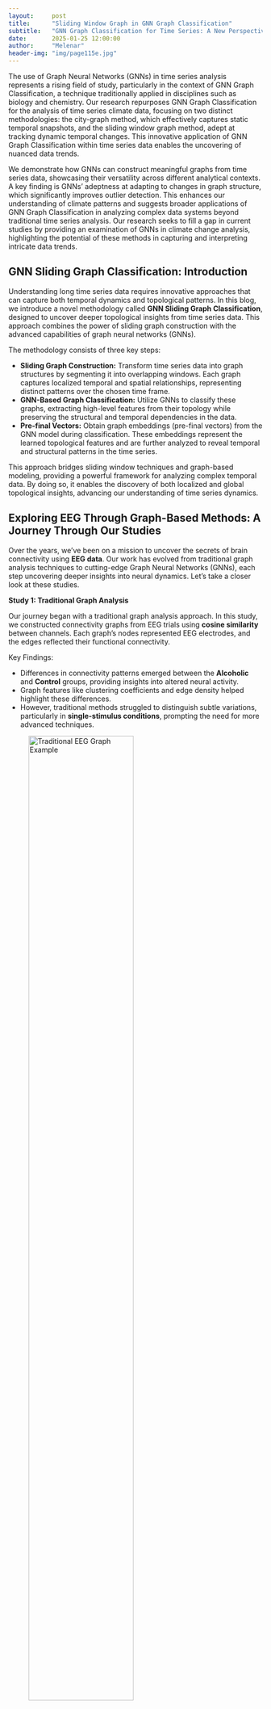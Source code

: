 ```yaml
---
layout:     post
title:      "Sliding Window Graph in GNN Graph Classification"
subtitle:   "GNN Graph Classification for Time Series: A New Perspective on Climate Change Analysis"
date:       2025-01-25 12:00:00
author:     "Melenar"
header-img: "img/page115e.jpg"
---
```


<p></p>
The use of Graph Neural Networks (GNNs) in time series analysis represents a rising field of study, particularly in the context of GNN Graph Classification, a technique traditionally applied in disciplines such as biology and chemistry. Our research repurposes GNN Graph Classification for the analysis of time series climate data, focusing on two distinct methodologies: the city-graph method, which effectively captures static temporal snapshots, and the sliding window graph method, adept at tracking dynamic temporal changes. This innovative application of GNN Graph Classification within time series data enables the uncovering of nuanced data trends.
<p></p>
We demonstrate how GNNs can construct meaningful graphs from time series data, showcasing their versatility across different analytical contexts. A key finding is GNNs’ adeptness at adapting to changes in graph structure, which significantly improves outlier detection. This enhances our understanding of climate patterns and suggests broader applications of GNN Graph Classification in analyzing complex data systems beyond traditional time series analysis. Our research seeks to fill a gap in current studies by providing an examination of GNNs in climate change analysis, highlighting the potential of these methods in capturing and interpreting intricate data trends.

<p></p>

<h2>GNN Sliding Graph Classification: Introduction</h2>

<p>
Understanding long time series data requires innovative approaches that can capture both temporal dynamics and topological patterns. In this blog, we introduce a novel methodology called <strong>GNN Sliding Graph Classification</strong>, designed to uncover deeper topological insights from time series data. This approach combines the power of sliding graph construction with the advanced capabilities of graph neural networks (GNNs).
</p>

<p>
The methodology consists of three key steps:
</p>

<ul>
  <li>
    <strong>Sliding Graph Construction:</strong> Transform time series data into graph structures by segmenting it into overlapping windows. Each graph captures localized temporal and spatial relationships, representing distinct patterns over the chosen time frame.
  </li>
  <li>
    <strong>GNN-Based Graph Classification:</strong> Utilize GNNs to classify these graphs, extracting high-level features from their topology while preserving the structural and temporal dependencies in the data.
  </li>
  <li>
    <strong>Pre-final Vectors:</strong> Obtain graph embeddings (pre-final vectors) from the GNN model during classification. These embeddings represent the learned topological features and are further analyzed to reveal temporal and structural patterns in the time series.
  </li>
</ul>

<p>
This approach bridges sliding window techniques and graph-based modeling, providing a powerful framework for analyzing complex temporal data. By doing so, it enables the discovery of both localized and global topological insights, advancing our understanding of time series dynamics.
</p>



<p></p>
<h2>Exploring EEG Through Graph-Based Methods: A Journey Through Our Studies</h2>
<p>
    Over the years, we’ve been on a mission to uncover the secrets of brain connectivity using <strong>EEG data</strong>.
    Our work has evolved from traditional graph analysis techniques to cutting-edge Graph Neural Networks (GNNs),
    each step uncovering deeper insights into neural dynamics. Let’s take a closer look at these studies.
</p>

<p><strong>Study 1: Traditional Graph Analysis</strong></p>
<p>
    Our journey began with a traditional graph analysis approach. In this study, we constructed connectivity graphs from EEG trials using
    <strong>cosine similarity</strong> between channels. Each graph’s nodes represented EEG electrodes, and the edges reflected their functional connectivity.
</p>
<p>Key Findings:</p>
<ul>
    <li>Differences in connectivity patterns emerged between the <strong>Alcoholic</strong> and <strong>Control</strong> groups, providing insights into altered neural activity.</li>
    <li>Graph features like clustering coefficients and edge density helped highlight these differences.</li>
    <li>However, traditional methods struggled to distinguish subtle variations, particularly in <strong>single-stimulus conditions</strong>, prompting the need for more advanced techniques.</li>
</ul>
<figure>
    <img src="{{ site.baseurl }}/img/dataSource5.jpg" alt="Traditional EEG Graph Example" style="width:70%; margin:auto;">
    <figcaption>Figure 1: A sample connectivity graph constructed from EEG data using cosine similarity.</figcaption>
</figure>
<p>
For a deeper dive into this work, check out our post <a href="http://sparklingdataocean.com/2020/08/19/brainGraphEeg/">"EEG Patterns by Deep Learning and Graph Mining"</a> or refer to the paper <a href="#">here</a>.
</p>
<p></p>

<p></p>
<p><strong>Study 2: Graph Neural Networks for Trial Classification</strong></p>
<p>
Building on our first study, we introduced <strong>Graph Neural Networks (GNNs)</strong> to analyze EEG data at the trial level. Each graph represented an entire EEG trial, encapsulating the connectivity across all channels.
</p>
<p>Why GNNs?</p>
<p>
GNNs brought a new level of sophistication by enabling the model to learn spatial relationships and connectivity dynamics within the graph.
</p>
<p>Key Findings:</p>
<ul>
    <li><strong>Improved Classification Accuracy:</strong> GNNs significantly outperformed traditional methods in differentiating between Alcoholic and Control groups.</li>
    <li><strong>Enhanced Connectivity Insights:</strong> Subtle variations in connectivity, previously missed, were captured.</li>
    <li><strong>Challenges:</strong> Misclassifications within the Control group highlighted the complexity of EEG connectivity patterns.</li>
</ul>

<p></p>
<figure>
    <img src="{{ site.baseurl }}/img/brain4.jpg" alt="Traditional EEG Graph Example" style="width:70%; margin:auto;">
    <figcaption>Figure 1: A sample connectivity graph constructed from EEG data using cosine similarity.</figcaption>
</figure>

YYYY
<p></p>
This approach is detailed further in our post <a href="http://sparklingdataocean.com/2023/05/08/classGraphEeg/">"GNN Graph Classification for EEG Pattern Analysis"</a>.
<p></p>

<p><strong>Study 3: Graph Neural Networks for Link Prediction</strong></p>
<p>
    In our third study, the focus shifted to <strong>link prediction</strong>, using GNNs to analyze node- and edge-level connectivity. A unified graph constructed from EEG electrode distances was used to predict connectivity dynamics.
</p>
<p>Key Findings:</p>
<ul>
    <li><strong>Revealing Hidden Connectivity:</strong> GNNs highlighted relationships between electrodes that were previously unobserved.</li>
    <li><strong>Node Importance:</strong> Certain electrodes emerged as more central to connectivity patterns.</li>
    <li><strong>Limitations:</strong> This method focused primarily on short-term EEG segments, leaving the dynamics of long-term recordings unexplored.</li>
</ul>
<figure>
    <img src="dataSource5.jpg" alt="Link Prediction Graph" style="width:80%; margin:auto;">
    <figcaption>Figure 3: A unified graph showcasing node- and edge-level EEG connectivity.</figcaption>
</figure>
<p>
    For more on this work, check out our <a href="http://sparklingdataocean.com/2024/11/09/GNN_timeSeries_EEG/">"Graph Neural Networks for EEG Connectivity Analysis"<a href="#"></a>.
<p></p>

<strong>Looking Ahead: Current Study</strong>
<p></p>
    While these studies advanced our understanding of EEG connectivity, they primarily focused on short-term EEG data. The current study takes a bold step forward, applying <strong>sliding graphs</strong> to analyze <strong>long-time EEG series</strong>.
<p></p>
    <strong>What’s New?</strong> This time, we focus on a single EEG channel and generate sliding graphs to explore how neural dynamics evolve over time during <strong>sleep</strong> and <strong>rest</strong>.
<p></p>
    <strong>Why It Matters?</strong> Understanding long-term EEG patterns opens the door to studying extended states of brain activity, offering insights into transitions and sustained neural processes.
<p></p>
    Stay tuned as we bring this next chapter to life, blending advanced graph techniques with long-term EEG data.



<p></p>




In this study, we expand on our previous research using Graph Neural Network (GNN) models to analyze climate data. Our earlier method categorized climate time series data into 'stable' and 'unstable' to identify unusual patterns in climate change.
<p></p>

<p></p>


  <h2>Methods</h2>
  <p><strong>Sliding Graph Construction</strong></p>
  <p>
    In our study, we introduce a novel approach to constructing graphs from EEG data using the
    <em>Sliding Window Method</em>.
  </p>
  <p></p>
  <a href="#">
      <img src="{{ site.baseurl }}/img/eegSlide3.jpg" alt="Post Sample Image" width="600" >
  </a>
  <p></p>
  <p></p>
  <h3>Sliding Window Method</h3>
  <ul>
    <li>
      <strong>Nodes</strong>: Represent data points within each sliding window, with features reflecting their respective values.
    </li>
    <li>
      <strong>Edges</strong>: Connect sequential points to preserve the temporal sequence and structure.
    </li>
    <li>
      <strong>Labels</strong>: Assigned to detect and analyze patterns within the time series.
    </li>
  </ul>

  <h3>Pipeline</h3>
  <p>Our pipeline for <strong>Graph Neural Network (GNN) Graph Classification</strong> consists of the following stages:</p>
  <ol>
    <li><strong>Data Input</strong>: For instance, EEG data representing brain activity during sleep and rest states.</li>
    <li>
      <strong>Graph Construction</strong>:
      <ul>
        <li><em>Sliding Window Method</em>: Segmenting time series data into smaller, overlapping graphs.</li>
        <li>
          <em>Virtual Nodes</em>: Acting as central hubs in small graphs, improving accuracy and enabling model tuning.
        </li>
      </ul>
    </li>
    <li><strong>GNN Model Application</strong>: Classifying graphs based on detected patterns using a GNN model.</li>
  </ol>

  <h3>Methodology for Sliding Window Graph Construction</h3>
  <p>
    <strong>Data to Graph Transformation</strong>: Time series data is segmented into overlapping windows using the sliding
    window technique. Each segment forms a unique graph, allowing for the analysis of local temporal dynamics.
  </p>
  <p>
    <strong>Graph Creation</strong>: In these graphs:
  </p>
  <ul>
    <li>
      <strong>Nodes</strong>: Represent data points within the window, with features derived from their values.
    </li>
    <li>
      <strong>Edges</strong>: Connect sequential nodes to maintain temporal relationships.
    </li>
  </ul>

  <p><strong>Key Parameters</strong></p>
  <ul>
    <li>
      <strong>Window Size (W)</strong>: Determines the size of each segment.
    </li>
    <li>
      <strong>Shift Size (S)</strong>: Defines the degree of overlap between windows.
    </li>
    <li>
      <strong>Edge Definitions</strong>: Tailored to the specific characteristics of the time series, helping detect meaningful
      patterns.
    </li>
  </ul>



<p></p>
<p></p>
<h4>Node Calculation</h4>
For a dataset with N data points, we apply a sliding window of size W with a shift of S to create nodes. The number of nodes, N<sub>nodes</sub>, is calculated as:
    <math xmlns="http://www.w3.org/1998/Math/MathML">
        <mrow>
            <msub>
                <mi>N</mi>
                <mi>nodes</mi>
            </msub>
            <mo>=</mo>
            <mrow>
                <mo>&lfloor;</mo>
                <mfrac>
                    <mrow>
                        <mi>N</mi>
                        <mo>-</mo>
                        <mi>W</mi>
                    </mrow>
                    <mi>S</mi>
                </mfrac>
                <mo>&rfloor;</mo>
            </mrow>
            <mo>+</mo>
            <mn>1</mn>
        </mrow>
    </math>
<p></p>
<p></p>
<p></p>


<p></p>
<h4>Graph Calculation</h4>
With the nodes determined, we construct graphs, each comprising G nodes, with a shift of S<sub>g</sub> between successive graphs. The number of graphs, N<sub>graphs</sub>, is calculated by:
    <math xmlns="http://www.w3.org/1998/Math/MathML">
        <mrow>
            <msub>
                <mi>N</mi>
                <mi>graphs</mi>
            </msub>
            <mo>=</mo>
            <mrow>
                <mo>&lfloor;</mo>
                <mfrac>
                    <mrow>
                        <msub>
                            <mi>N</mi>
                            <mi>nodes</mi>
                        </msub>
                        <mo>-</mo>
                        <mi>G</mi>
                    </mrow>
                    <msub>
                        <mi>S</mi>
                        <mi>g</mi>
                    </msub>
                </mfrac>
                <mo>&rfloor;</mo>
            </mrow>
            <mo>+</mo>
            <mn>1</mn>
        </mrow>
    </math>
<p></p>
<p></p>

    <strong>Graph Construction</strong>: Cosine similarity matrices are generated from the time series data and transformed into
    graph adjacency matrices.
<p></p>
  <ul>
    <li>
      <strong>Edge Creation</strong>: Edges are established for vector pairs with cosine values above a defined threshold.
    </li>
    <li>
      <strong>Virtual Nodes</strong>: Added to ensure network connectivity, enhancing graph representation.
    </li>
  </ul>
<p></p>

<p></p>
<p></p>
    This framework effectively captures both local and global patterns within the time series, yielding valuable insights into
    temporal dynamics.
<p></p>

<p></p>
    <strong>Graph Classification</strong>: We employ the <em>GCNConv</em> model from the PyTorch Geometric Library for graph
    classification tasks. This model performs convolutional operations, leveraging edges, node attributes, and graph labels to
    extract features and analyze graph structures comprehensively.
<p></p>
    By combining the sliding window technique with Graph Neural Networks, our approach offers a robust framework for analyzing
    time series data. It captures intricate temporal dynamics and provides actionable insights into both local and global patterns,
    making it particularly well-suited for applications such as EEG analysis and classification tasks.

<p></p>







This method allows us to analyze time series data effectively by capturing both local and global patterns, providing valuable insights into temporal dynamics.
<p></p>
<h3>Model Training</h3>
<p></p>

Our methodology involves processing both city-centric and sliding window graphs. We start by generating cosine similarity matrices from time series data, which are then converted into graph adjacency matrices. This process includes creating edges for vector pairs with cosine values above a set threshold and adding a virtual node to ensure network connectivity, a critical step for preparing the graph structure.
<p></p>
For graph classification tasks, we use the GCNConv model from the PyTorch Geometric Library. This model excels in feature extraction through its convolutional operations, taking into account edges, node attributes, and graph labels for comprehensive graph analysis. The approach concludes with the training phase of the GNN model, applying these techniques to both types of graphs for robust classification.
<p></p>

<p></p>
<h2>Experiments Overview</h2>
<p></p>
<h3>Data Source: EEG Data</h3>
<p></p>
<p>
    For this study, we utilized EEG data from the
    <i><a href="https://github.com/OpenNeuroDatasets/ds003768/tree/master/sub-01/eeg" target="_blank">
      OpenNeuroDatasets
    </a></i>.
    This dataset includes EEG data collected from 33 healthy participants using a 32-channel MR-compatible EEG system
    (Brain Products, Munich, Germany). The EEG data were recorded during two 10-minute resting-state sessions (before and
    after a visual-motor adaptation task) and multiple 15-minute sleep sessions.
  </p>
  <p>
    For our analysis, we specifically focused on data from one resting-state session and one sleep session, using the raw
    EEG data for processing and comparative analysis of activity patterns during rest and sleep states.
  </p>

<p></p>

  We used the <code>mne</code> Python library to process EEG data. The dataset includes recordings in the BrainVision format, which were preloaded for analysis. Below is the Python code used for this preprocessing step:
<p></p>
{% highlight python %}
!pip install mne
import mne
vhdr_file_path1 = filePath+'sub-01_task-rest_run-1_eeg.vhdr'
vhdr_file_path2 = filePath+'sub-01_task-sleep_run-3_eeg.vhdr'
raw1 = mne.io.read_raw_brainvision(vhdr_file_path1, preload=True)
raw2 = mne.io.read_raw_brainvision(vhdr_file_path2, preload=True)
{% endhighlight %}
<p></p>
We specifically extracted EEG data from one resting-state session (<code>sub-01_task-rest_run-1_eeg.vhdr</code>) and one sleep session (<code>sub-01_task-sleep_run-3_eeg.vhdr</code>), which were recorded using a 32-channel MR-compatible EEG system (Brain Products, Munich, Germany). These raw EEG signals were prepared for further analysis and sliding graph construction.

<p></p>
After loading the EEG data, we transformed the raw signals into structured pandas DataFrames for ease of analysis. The following code snippet demonstrates this step:

<p></p>
{% highlight python %}
import pandas as pd
eeg_data1, times1 = raw1.get_data(return_times=True)
eeg_df1 = pd.DataFrame(eeg_data1.T, columns=channel_names1)
eeg_df1['Time'] = times1
eeg_data2, times2 = raw2.get_data(return_times=True)
eeg_df2 = pd.DataFrame(eeg_data2.T, columns=channel_names1)
eeg_df2['Time'] = times2
eeg_df1.shape,eeg_df2.shape
((4042800, 33), (4632500, 33))
{% endhighlight %}
<p></p>
<p>
    The EEG signals from both the rest and sleep sessions were converted into DataFrames. Each DataFrame contains 32 EEG channels and a corresponding <code>Time</code> column, enabling a clear representation of time series data for further processing. The shapes of the resulting DataFrames are as follows:
  </p>
  <ul>
    <li><strong>Rest session:</strong> 4,042,800 rows × 33 columns</li>
    <li><strong>Sleep session:</strong> 4,632,500 rows × 33 columns</li>
  </ul>
  <p>
    This structured format facilitates segmentation, feature extraction, and the eventual construction of sliding graphs.
  </p>
  <p></p>
  <p>
      Given the large size of the EEG datasets, we applied downsampling to reduce the number of rows while retaining the temporal structure of the signals. Specifically, every 20th row from each DataFrame was selected, effectively reducing the data size by a factor of 20.
    </p>
<p></p>
{% highlight python %}
eeg_df1 = eeg_df1.iloc[::20, :].reset_index(drop=True)
eeg_df2 = eeg_df2.iloc[::20, :].reset_index(drop=True)
print(eeg_df1.shape, eeg_df2.shape)
(202140, 33) (231625, 33)
{% endhighlight %}
<p></p>
<p>
    After downsampling:
  </p>
  <ul>
    <li><strong>Rest session:</strong> 202,140 rows × 33 columns</li>
    <li><strong>Sleep session:</strong> 231,625 rows × 33 columns</li>
  </ul>
  <p>
    This step significantly reduced the computational overhead for subsequent processing steps while preserving meaningful patterns in the data.
  </p>
<p></p>  
<p>
  To ensure compatibility during analysis, both EEG DataFrames were truncated to have the same number of rows. This step is essential to facilitate pairwise comparisons and maintain consistency across the datasets.
</p>
<p></p>
{% highlight python %}
import pandas as pd
import numpy as np
from sklearn.metrics.pairwise import cosine_similarity
min_rows = min(len(eeg_df1), len(eeg_df2))
eeg1df = eeg_df1.iloc[:min_rows]
eeg2df = eeg_df2.iloc[:min_rows]
eeg1df.shape,eeg2df.shape
((202140, 33), (202140, 33))
{% endhighlight %}
<p></p>
<p>
  After truncation, both DataFrames contain:
</p>
<ul>
  <li><strong>Row count:</strong> 202,140</li>
  <li><strong>Column count:</strong> 33 EEG channels</li>
</ul>
<p>
  This ensures that subsequent operations, such as similarity calculations or graph-based analysis, can be performed without inconsistencies in data alignment.
</p>
<p></p>
<p>
  To prepare the EEG data for analysis, numerical columns were normalized to ensure consistent scaling across features. The 'Time' column was excluded during normalization and re-added afterward. This step helps improve the performance of subsequent analytical methods by standardizing the data.
</p>
<p></p>
{% highlight python %}
eeg1_features = eeg1df.drop(columns=['Time'])
eeg2_features = eeg2df.drop(columns=['Time'])
eeg1 = (eeg1_features - eeg1_features.mean()) / (eeg1_features.std() + 1e-5)
eeg2 = (eeg2_features - eeg2_features.mean()) / (eeg2_features.std() + 1e-5)
eeg1['Time'] = eeg1df['Time']
eeg2['Time'] = eeg2df['Time']
{% endhighlight %}
<p></p>
<p>
    To enhance data tracking and processing, the 'Time' column was renamed, formatted as a string, and additional metadata columns were added:
  </p>
<p></p>
{% highlight python %}
eeg1=eeg1.rename(columns={'Time':'date'})
eeg2=eeg2.rename(columns={'Time':'date'})
eeg1['dateStr'] =  '~' + eeg1['date'].astype(str)
eeg2['dateStr'] =  '~' + eeg2['date'].astype(str)
eeg1['rowIndex'] = range(len(eeg1))
eeg2['rowIndex'] = range(len(eeg2))
{% endhighlight %}
<p></p>
<p>
    These steps ensure that the data is not only normalized but also organized with clear metadata, facilitating downstream analysis and visualization tasks.
  </p>


<p></p>
<h3>Data Analysis</h3>
<p></p>
This step of data analysis focuses on comparing the cosine similarity between EEG channels during sleep and rest states. The top bar chart visualizes the channel-wise differences, highlighting which brain regions exhibit notable variations in activity patterns. The bottom chart aggregates these comparisons region-wise (e.g., Central, Occipital, Temporal), providing a high-level view of how different brain regions behave in sleep versus rest.
<p></p>
<a href="#">
    <img src="{{ site.baseurl }}/img/eegSlide1.jpg" alt="Post Sample Image" width="678" >
</a>
<p></p>
<p></p>
<a href="#">
    <img src="{{ site.baseurl }}/img/eegSlide2.jpg" alt="Post Sample Image" width="500" >
</a>
<p></p>
Since time measures in separate sections do not overlap, this comparison offers a broad overview, serving as a basis for more detailed studies on individual sessions.

<p></p>
<h5>Normalization and Preprocessing</h5>
<p>In this step, we normalized the EEG data to ensure consistency across different sessions and reduce the impact of varying scales. The following processes were carried out:</p>

<ul>
  <li>
    <strong>Numerical Column Selection:</strong>
    Excluded the 'Time' column to focus only on the numerical EEG data for normalization.
  </li>
  <li>
    <strong>Data Normalization:</strong>
    Each feature was normalized using z-score normalization:
    <br>
    <code>Normalized Value = (Value - Mean) / (Standard Deviation + 1e-5)</code>
    <br>
    This ensures the data has a mean of 0 and a standard deviation of 1, improving the stability of subsequent analyses.
  </li>
  <li>
    <strong>Reintegrating the Time Column:</strong>
    The 'Time' column was added back to the normalized dataset and renamed to <code>date</code> for easier readability and alignment with temporal analyses.
  </li>
  <li>
    <strong>String Representation for Dates:</strong>
    Created a <code>dateStr</code> column by prefixing the time values with a tilde (<code>~</code>), providing a textual representation of the timestamps.
  </li>
  <li>
    <strong>Index Assignment:</strong>
    Added a <code>rowIndex</code> column to assign a unique index to each row for tracking during further analysis.
  </li>
</ul>

<p>This normalization step prepared the data for sliding window segmentation and graph construction, ensuring consistency and improving the robustness of the subsequent analyses.</p>

{% highlight python %}
eeg1_features = eeg1df.drop(columns=['Time'])
eeg2_features = eeg2df.drop(columns=['Time'])
eeg1 = (eeg1_features - eeg1_features.mean()) / (eeg1_features.std() + 1e-5)
eeg2 = (eeg2_features - eeg2_features.mean()) / (eeg2_features.std() + 1e-5)
eeg1['Time'] = eeg1df['Time']
eeg2['Time'] = eeg2df['Time']
eeg1=eeg1.rename(columns={'Time':'date'})
eeg2=eeg2.rename(columns={'Time':'date'})
eeg1['dateStr'] =  '~' + eeg1['date'].astype(str)
eeg2['dateStr'] =  '~' + eeg2['date'].astype(str)
eeg1['rowIndex'] = range(len(eeg1))
eeg2['rowIndex'] = range(len(eeg2))
{% endhighlight %}
<p></p>

<h4>Channel Grouping by Brain Regions</h4>
<p>To organize the EEG channels for our study, we grouped them based on their prefixes. This grouping helps us focus on specific brain regions for analysis and simplifies the selection process. Below are the steps and results of this process:</p>

<ul>
  <li>
    <strong>Grouping Channels:</strong>
    Each EEG channel was categorized by its prefix, which corresponds to the brain region it represents. Channels ending with <code>'z'</code> were treated as central and grouped by removing the trailing <code>'z'</code>. For all other channels, their alphabetical prefix was used for grouping.
  </li>
  <li>
    <strong>Code Implementation:</strong>
    The grouping was performed programmatically using a dictionary structure where the keys represent brain region prefixes, and the values contain the corresponding EEG channels.
  </li>
</ul>

<p>Below is the Python implementation used for channel grouping:</p>
<p></p>
{% highlight python %}
from collections import defaultdict
channel_groups = defaultdict(list)
for channel in eeg1.columns:
    if channel.endswith('z'):
        prefix = channel[:-1]
    else:
        prefix = ''.join([char for char in channel if char.isalpha()])
    channel_groups[prefix].append(channel)
for group, channels in channel_groups.items():
    print(f"{group}: {channels}")
{% endhighlight %}
<p></p>

<h4>Grouped Channels</h4>
<p>The resulting channel groups are as follows:</p>
<ul>
  <li><strong>Fp:</strong> ['Fp1', 'Fp2']</li>
  <li><strong>F:</strong> ['F3', 'F4', 'F7', 'F8', 'Fz']</li>
  <li><strong>C:</strong> ['C3', 'C4', 'Cz']</li>
  <li><strong>P:</strong> ['P3', 'P4', 'P7', 'P8', 'Pz']</li>
  <li><strong>O:</strong> ['O1', 'O2', 'Oz']</li>
  <li><strong>T:</strong> ['T7', 'T8']</li>
  <li><strong>FC:</strong> ['FC1', 'FC2', 'FC5', 'FC6']</li>
  <li><strong>CP:</strong> ['CP1', 'CP2', 'CP5', 'CP6']</li>
  <li><strong>TP:</strong> ['TP9', 'TP10']</li>
  <li><strong>EOG:</strong> ['EOG']</li>
  <li><strong>ECG:</strong> ['ECG']</li>
  <li><strong>Time:</strong> ['Time']</li>
</ul>

<p>These groups will guide our selection of brain regions and EEG channels for further analysis in the study.</p>

<p></p>

<h3>Computing Cosine Similarities Within EEG Channel Groups</h3>
<p>As part of our EEG analysis, we calculated cosine similarities between channel pairs within the same group. This step focuses on understanding relationships between channels in specific brain regions. Below are the details of the process and implementation:</p>

<h4>Steps in Analysis</h4>
<ol>
  <li><strong>Channel Grouping:</strong> EEG channels were grouped based on their prefixes, corresponding to specific brain regions. Channels ending with <code>'z'</code> were adjusted by removing the trailing <code>'z'</code>, and other channels were grouped by their letter prefixes.</li>
  <li><strong>Sorting Channels:</strong> Channels within each group were sorted alphabetically to ensure consistent pairwise comparisons.</li>
  <li><strong>Cosine Similarity Calculation:</strong> Cosine similarities were computed for all possible pairs within each group using their numerical feature vectors.</li>
  <li><strong>Sorting Results:</strong> The cosine similarity pairs were sorted alphabetically for easy interpretation and analysis.</li>
</ol>

<p>The following Python code was used to perform the analysis:</p>

<p></p>
{% highlight python %}
from sklearn.metrics.pairwise import cosine_similarity
from collections import defaultdict
channel_groups = defaultdict(list)
for channel in eeg_df1_truncated.columns:
    if channel.endswith('z'):
        prefix = channel[:-1]
    else:
        prefix = ''.join([char for char in channel if char.isalpha()])
    channel_groups[prefix].append(channel)
cosine_similarities = {}
for group, channels in channel_groups.items():
    channels = sorted(channels)
    for i, channel1 in enumerate(channels):
        for channel2 in channels[i + 1:]:
            vector1 = eeg_df1_truncated[channel1].to_numpy().reshape(1, -1)
            vector2 = eeg_df1_truncated[channel2].to_numpy().reshape(1, -1)
            similarity = cosine_similarity(vector1, vector2)[0][0]
            cosine_similarities[f"{channel1}-{channel2}"] = similarity
sorted_cosine_similarities = dict(sorted(cosine_similarities.items()))
{% endhighlight %}
<p></p>


<ul>
  <li>Cosine similarities provide insights into the relationships between EEG channels within the same brain region.</li>
  <li>The sorted similarity pairs offer a clear view of which channels are most or least correlated within each group.</li>
</ul>

<p>This method helps isolate patterns within specific brain regions, contributing to our understanding of channel interactions during rest and sleep sessions.</p>

<p></p>
<figure>
    <img src="{{ site.baseurl }}/img/eegSlide5.jpg" alt="Data Analysis: Cosine Similarities" style="width:50%; margin:auto;">
    <figcaption>The table summarizes cosine similarity values for EEG channel pairs during sleep and rest states, alongside the difference between these states (Sleep - Rest).</figcaption>
</figure>

<p></p>
<p></p>
<a href="#">
    <img src="{{ site.baseurl }}/img/eegSlide7.jpg" alt="Post Sample Image" width="500" >
</a>
<p></p>
<p></p>
<a href="#">
    <img src="{{ site.baseurl }}/img/eegSlide8.jpg" alt="Post Sample Image" width="500" >
</a>
<p></p>
<ul>
  <li><strong>Channel Pairs</strong>: EEG channel pairs analyzed for similarity.</li>
  <li><strong>Sleep Cos</strong>: Cosine similarity during the sleep session.</li>
  <li><strong>Rest Cos</strong>: Cosine similarity during the rest session.</li>
  <li><strong>Sleep-Rest</strong>: Difference in similarity between sleep and rest, showing how connectivity changes across states.</li>
</ul>
<p></p>
<a href="#">
    <img src="{{ site.baseurl }}/img/eegSlide9.jpg" alt="Post Sample Image" width="500" >
</a>
<p></p>
<p></p>
<a href="#">
    <img src="{{ site.baseurl }}/img/eegSlide10.jpg" alt="Post Sample Image" width="500" >
</a>
<p></p>
<p></p>

For our analysis, we selected the EEG channel pairs C4-Cz, F3-F4, and O1-O2. These pairs were chosen based on their relevance to brain region interactions and their notable differences in connectivity between sleep and rest states. These channels represent central, frontal, and occipital brain regions, providing a comprehensive view of neural activity across different areas of the brain.

<p></p>
<h3>Sliding Graph</h3>
<p>This function, <code>create_segments_df</code>, is designed to process a time series DataFrame by creating overlapping segments for a specified column. It helps prepare data for sliding window analysis, which is essential for studying temporal patterns in EEG signals. Below is a high-level description of its workflow:</p>

<ul>
  <li><strong>Inputs:</strong> The function takes the following parameters:
    <ul>
      <li><code>df</code>: The DataFrame containing the data.</li>
      <li><code>column_name</code>: The column to segment.</li>
      <li><code>window_size</code>: The size of each sliding window.</li>
      <li><code>shift</code>: The step size for sliding the window.</li>
      <li><code>columnLabel</code>: A label to annotate the segments.</li>
    </ul>
  </li>

  <li><strong>Process:</strong>
    <ul>
      <li>Iterates over the DataFrame to extract overlapping windows of the specified size.</li>
      <li>Transposes each window to arrange its data as a single row for easier concatenation.</li>
      <li>Adds metadata to each segment, including:
        <ul>
          <li><code>start_date</code>: The start time of the segment.</li>
          <li><code>rowIndex</code>: The row index of the original DataFrame.</li>
          <li><code>theColumn</code>: The name of the column being segmented.</li>
          <li><code>columnLabel</code>: A label for the segment.</li>
        </ul>
      </li>
      <li>Appends each processed segment to a list.</li>
    </ul>
  </li>
  <li><strong>Output:</strong> Combines all segments into a single DataFrame for downstream analysis.</li>
</ul>

<p>This function is particularly useful in EEG studies, enabling the division of continuous signals into manageable segments for sliding graph or time-series analysis.</p>
<p></p>
{% highlight python %}
def create_segments_df(df, column_name, window_size, shift,columnLabel):
    segments = []
    for i in range(0, len(df) - window_size + 1, shift):
        segment = df.loc[i:i + window_size - 1,
          [column_name]].reset_index(drop=True)
        segment = segment.T  
        segment['start_date'] = df['date'][i]
        segment['rowIndex'] = df['rowIndex'][i]
        segment['theColumn'] = column_name
        segment['columnLabel'] = columnLabel
        segments.append(segment)
    return pd.concat(segments, ignore_index=True)
{% endhighlight %}
<p></p>

<p></p>
<p>The function <code>group_segments</code> is designed to group smaller data segments into larger groups for graph-based analysis. This process is crucial for aggregating segments in sliding window studies, particularly for EEG analysis. Here’s a detailed explanation:</p>

<ul>
  <li><strong>Inputs:</strong> The function takes the following parameters:
    <ul>
      <li><code>segments_df</code>: The DataFrame containing individual segments.</li>
      <li><code>group_size</code>: The number of segments in each group.</li>
      <li><code>group_shift</code>: The step size for sliding between groups.</li>
    </ul>
  </li>

  <li><strong>Process:</strong>
    <ul>
      <li>Iterates over the DataFrame to extract overlapping groups of the specified size.</li>
      <li>Resets the index for each group to maintain consistent indexing.</li>
      <li>Adds a new column, <code>graphIndex</code>, to assign a unique identifier to each group.</li>
      <li>Appends each grouped segment to a list for aggregation.</li>
      <li>Increments the <code>group_index</code> after each group to ensure unique identifiers.</li>
    </ul>
  </li>
  <li><strong>Output:</strong> Combines all grouped segments into a single DataFrame for further analysis or graph construction.</li>
</ul>

<p>This function facilitates efficient grouping of sliding window segments, enabling robust graph-based analysis for temporal patterns in EEG data.</p>

<p></p>
{% highlight python %}
def group_segments(segments_df, group_size, group_shift):
    grouped_segments = []
    group_index = 0  
    for i in range(0, len(segments_df) - group_size + 1, group_shift):
        group = segments_df.loc[i:i + group_size - 1].reset_index(drop=True)
        group['graphIndex'] = group_index  
        grouped_segments.append(group)
        group_index += 1  
    return pd.concat(grouped_segments, ignore_index=True)
{% endhighlight %}
<p></p>

<h4>Preprocessing and Sliding Window Preparation</h4>

<p><strong>Parameters for Sliding Window and Grouping:</strong></p>
<p>We defined the following parameters for creating sliding windows and grouping segments:</p>
<ul>
  <li><em>Window size (W):</em> 32 data points per segment.</li>
  <li><em>Shift (S):</em> 16 data points between segments.</li>
  <li><em>Group size (G):</em> 32 segments per group.</li>
  <li><em>Group shift (S<sub>g</sub>):</em> 16 segments between groups.</li>
</ul>
<p></p>
{% highlight python %}
window_size=32
shift=16
group_size=32
group_shift=16
{% endhighlight %}
<p></p>
<p><strong>Data Scaling and Handling Missing Values:</strong></p>
<p>We selected EEG channels (e.g., <code>O1</code> and <code>O2</code>) for analysis and processed them as follows:</p>
<ul>
  <li>Missing values were replaced with the mean of the respective column.</li>
  <li>Min-Max Scaling was applied to normalize the data for consistency across features.</li>
</ul>

<p><strong>Sliding Window Segmentation and Grouping:</strong></p>
<p>Using the defined parameters, sliding windows were created for each channel (e.g., <code>O1</code> and <code>O2</code>), with each segment assigned a unique node index. Segments were then grouped into larger units for graph analysis.</p>

<p><strong>Dataset Creation:</strong></p>
<p>The grouped segments for both channels were concatenated into a single dataset. Each group was assigned a unique graph index, resulting in a dataset with 787 graph groups, ready for graph-based processing and analysis.</p>

<p></p>
{% highlight python %}
from sklearn.preprocessing import MinMaxScaler
pairColumns=['O1','O2']
col1 = pairColumns[0]
col2 = pairColumns[1]
scaler = MinMaxScaler()
fx_data=df
if col1 in fx_data.columns:
    fx_data[col1] = fx_data[col1].fillna(fx_data[col1].mean())
    fx_data[col1] = scaler.fit_transform(fx_data[[col1]])
if col2 in fx_data.columns:
    fx_data[col2] = fx_data[col2].fillna(fx_data[col2].mean())
    fx_data[col2] = scaler.fit_transform(fx_data[[col2]])
columnLabel=0
segments1 = create_segments_df(df, col1, window_size, shift, columnLabel)
columnLabel=1
segments2 = create_segments_df(df, col2, window_size, shift, columnLabel)  
segments1['nodeIndex']=segments1.index
segments2['nodeIndex']=segments2.index
grouped_segments1 = group_segments(segments1, group_size, group_shift)
grouped_segments2 = group_segments(segments2, group_size, group_shift)
dataSet= pd.concat([grouped_segments1, grouped_segments2], ignore_index=True)
graphMax = dataSet['graphIndex'].max()
graphMax
787  
{% endhighlight %}
<p></p>


<p></p>
{% highlight python %}
xxxx
{% endhighlight %}
<p></p>
<p></p>

<p></p>
<h4>Sliding Window Graph as Input for GNN Graph Classification</h4>
<p>In this stage of our analysis, we prepared sliding window graphs as input for a Graph Neural Network (GNN) classification task. Below is a high-level description of the process:</p>

<p><strong>Process Overview:</strong></p>
<p>We iteratively constructed graphs for EEG data using the predefined sliding windows and grouped segments. Each graph corresponds to a unique segment of the EEG data, capturing temporal relationships within the window. For each graph:</p>
<ul>
  <li>Features (<code>x</code>): Derived from EEG signal values within the segment, including the average of node features to enhance representation.</li>
  <li>Edges (<code>edge_index</code>): Created based on cosine similarity between node pairs, using a threshold (<code>cos &gt; 0.9</code>) to establish connections between nodes.</li>
  <li>Labels (<code>y</code>): Assigned based on the channel being analyzed (e.g., <code>O1</code> or <code>O2</code>).</li>
</ul>

<p><strong>Cosine Similarity Calculation:</strong></p>
<p>Cosine similarity was computed for all node pairs within each graph to determine connectivity. Node pairs exceeding the threshold of 0.9 were added as edges. This ensures that only significant relationships within the EEG signals are represented in the graph structure.</p>

<p><strong>DataLoader Preparation:</strong></p>
<p>The resulting graphs were packaged into datasets for model training and testing:</p>
<ul>
  <li><em>DatasetTest:</em> Contains graphs prepared for evaluation.</li>
  <li><em>DatasetModel:</em> Contains graphs ready for training the GNN model.</li>
</ul>
<p>These datasets were loaded into PyTorch Geometric's <code>DataLoader</code> for efficient batch processing during model training and evaluation.</p>

<p><strong>Outcome:</strong></p>
<p>The constructed sliding window graphs provide a structured and efficient way to capture temporal EEG patterns for graph-based classification. This approach highlights the power of combining sliding window analysis with GNNs to study EEG signals.</p>

<p></p>
{% highlight python %}
from torch_geometric.loader import DataLoader
cos=0.9
datasetTest=list()
datasetModel=list()
cosPairsUnion=pd.DataFrame()
for label in range(0,2):
  column=pairColumns[label]
  for graphIdx in range(0, graphMax):
    data1=dataSet[(dataSet['graphIndex']==graphIdx)
      & (dataSet['theColumn']==column)]
    values1=data1.iloc[:,:-7]
    fXValues1= values1.fillna(0).values.astype(float)
    fXValuesPT1=torch.from_numpy(fXValues1)
    fXValuesPT1avg=torch.mean(fXValuesPT1,dim=0).view(1,-1)
    fXValuesPT1union=torch.cat((fXValuesPT1,fXValuesPT1avg),dim=0)
    cosine_scores1 = pytorch_cos_sim(fXValuesPT1, fXValuesPT1)
    cosPairs1=[]
    score0=cosine_scores1[0][0].detach().numpy()
    for i in range(group_size):
      date1=data1.iloc[i]['start_date']
      datasetIdx=data1.iloc[i]['datasetIdx']
      cosPairs1.append({'cos':score0, 'graphIdx':graphIdx,
                        'label':label,'theColumn':column,
                        'k1':i, 'k2':window_size,
                        'date1':date1,
                        'date2':'XXX','datasetIdx': datasetIdx,
                        'score': score0})
      for j in range(group_size):
        if i<j:
          score=cosine_scores1[i][j].detach().numpy()
          if score>cos:
            date2=data1.iloc[j]['start_date']
            datasetIdx=data1.iloc[i]['datasetIdx']
            cosPairs1.append({'cos':cos, 'graphIdx':graphIdx,
                              'cos':score0, 'graphIdx':graphIdx,
                              'label':label,'theColumn':column,
                              'k1':i,
                              'k2':j,
                              'date1':date1,
                              'date2':date2,
                              'datasetIdx': datasetIdx,
                              'score': score})
    dfCosPairs1=pd.DataFrame(cosPairs1)
    edge1=torch.tensor(dfCosPairs1[['k1',	'k2']].T.values)
    dataset1 = Data(edge_index=edge1)
    dataset1.y=torch.tensor([label])
    dataset1.x=fXValuesPT1union
    datasetTest.append(dataset1)
    loader = DataLoader(datasetTest, batch_size=32)
    loader = DataLoader(datasetModel, batch_size=32)
    cosPairsUnion = pd.concat([cosPairsUnion, dfCosPairs1], ignore_index=True)
{% endhighlight %}
<p></p>
<p></p>   
<h5>GNN Graph Classification: Model Training.</h5>
<p></p>  
<p>To classify EEG data using a graph neural network (GNN), we implemented a training pipeline that incorporates data splitting, model definition, and training steps. Below is an overview of the process:</p>



<p></p>
{% highlight python %}
from sklearn.model_selection import train_test_split
from torch_geometric.loader import DataLoader
test_size = 0.17
train_dataset, test_dataset =
  train_test_split(graphInput, test_size=test_size, random_state=42)
train_loader = DataLoader(train_dataset, batch_size=16, shuffle=True)
test_loader = DataLoader(test_dataset, batch_size=16, shuffle=False)
{% endhighlight %}
<p></p>
<p><strong>Dataset Splitting:</strong> The dataset was split into training and testing sets with a 17% test size. The data was prepared for training using PyTorch Geometric's DataLoader, ensuring efficient batch processing.</p>

<p></p>

<p><strong>Model Architecture:</strong> A Graph Convolutional Network (GCN) was designed for EEG graph classification. The model includes:</p>
<ul>
<li><strong>Node Embedding Steps:</strong> Three graph convolutional layers process node-level information.</li>
<li><strong>Graph Embedding Step:</strong> A global mean pooling layer aggregates node-level embeddings into graph-level embeddings.</li>
<li><strong>Classification Step:</strong> A fully connected layer classifies graphs into two categories.</li>
</ul>
<p></p>
<p></p>
{% highlight python %}
from torch.nn import Linear
import torch.nn.functional as F
from torch_geometric.nn import GCNConv
from torch_geometric.nn import global_mean_pool
class GCN(torch.nn.Module):
    def __init__(self, hidden_channels):
        super(GCN, self).__init__()
        torch.manual_seed(12345)
        self.conv1 = GCNConv(window_size, hidden_channels)
        self.conv2 = GCNConv(hidden_channels, hidden_channels)
        self.conv3 = GCNConv(hidden_channels, hidden_channels)
        self.lin = Linear(hidden_channels, 2)
    def forward(self, x, edge_index, batch, return_graph_embedding=False):
        x = self.conv1(x, edge_index)
        x = x.relu()
        x = self.conv2(x, edge_index)
        x = x.relu()
        x = self.conv3(x, edge_index)
        graph_embedding = global_mean_pool(x, batch)  
        if return_graph_embedding:
            return graph_embedding  
        x = F.dropout(graph_embedding, p=0.3, training=self.training)
        x = self.lin(x)
        return x
model = GCN(hidden_channels=16)
{% endhighlight %}
<p></p>
<p>The model is now ready for training and evaluation using the prepared data loaders. This architecture leverages node-level and graph-level features for effective classification.</p>


<h4>Model Training and Evaluation</h4>
<p></p>

<p>The training and evaluation process for the GNN model involves key steps to optimize the parameters and assess performance. Below is an overview of the methodology:</p>

<p><strong>Training Process:</strong></p>
<ul>
  <li>Perform a single forward pass over batches in the training dataset.</li>
  <li>Compute the loss using the cross-entropy loss function.</li>
  <li>Derive gradients using backpropagation.</li>
  <li>Update model parameters based on the computed gradients.</li>
  <li>Clear gradients after each step to prevent accumulation.</li>
</ul>

<p><strong>Evaluation Process:</strong></p>
<ul>
  <li>Iterate over the test dataset in batches.</li>
  <li>Perform forward passes to compute predictions.</li>
  <li>Use the class with the highest probability as the predicted label.</li>
  <li>Compare predictions with ground-truth labels to compute the accuracy.</li>
  <li>Return the ratio of correct predictions as the evaluation metric.</li>
</ul>
<p></p>

<p></p>
{% highlight python %}
from IPython.display import Javascript
display(Javascript('''google.colab.output.setIframeHeight(0, true, {maxHeight: 300})'''))
model = GCN(hidden_channels=16)
optimizer = torch.optim.Adam(model.parameters(), lr=0.001)
criterion = torch.nn.CrossEntropyLoss()
def train():
    model.train()
    for data in train_loader:
         out = model(data.x.float(), data.edge_index, data.batch)  
         loss = criterion(out, data.y)  
         loss.backward()  
         optimizer.step()  
         optimizer.zero_grad()  
def test(loader):
     model.eval()
     correct = 0
     for data in loader:  
         out = model(data.x.float(), data.edge_index, data.batch)
         pred = out.argmax(dim=1)
         correct += int((pred == data.y).sum())
     return correct / len(loader.dataset)  
{% endhighlight %}
<p></p>


<p>This section details the training and evaluation process of the graph neural network (GNN) model for the EEG channel pair F3-F4 during the sleep session. The model was trained over 16 epochs, with accuracy metrics computed for both the training and test datasets at each epoch.</p>


<p></p>
{% highlight python %}
for epoch in range(1, 17):
    train()
    train_acc = test(train_loader)
    test_acc = test(test_loader)
    print(f'Epoch: {epoch:03d},
      Train Acc: {train_acc:.4f},
      Test Acc: {test_acc:.4f}')
{% endhighlight %}
<a href="#">
    <img src="{{ site.baseurl }}/img/eegSlide6.jpg" alt="Post Sample Image" width="345" >
</a>
<p></p>
<ul>
  <li><b>Training Accuracy:</b> Indicates the model's ability to learn patterns from the training dataset. Accuracy steadily increased across epochs, reaching a peak of <strong>0.9502</strong>.</li>
  <li><b>Test Accuracy:</b> Reflects the model's performance on unseen test data, gradually improving and achieving a high value of <strong>0.9366</strong> by the final epoch.</li>
</ul>

<p>The consistent improvement in both training and test accuracy demonstrates the model's capability to generalize well. This highlights its effectiveness in classifying EEG data based on sliding window graphs for the F3-F4 channel pair during sleep.</p>

<p></p>

<p></p>
<p></p>
<p>The table summarizes cosine similarity values and graph neural network (GNN) performance for selected EEG channel pairs across sleep and rest sessions. It provides insights into how these pairs interact during different states and how well the GNN model captures these patterns.</p>

<h4>Analysis of Cosine Similarity and GNN Performance for Selected EEG Pairs</h4>
<p>The table summarizes cosine similarity values and graph neural network (GNN) performance for selected EEG channel pairs across sleep and rest sessions. It provides insights into how these pairs interact during different states and how well the GNN model captures these patterns.</p>

<p></p>
<a href="#">
    <img src="{{ site.baseurl }}/img/eegSlide11.jpg" alt="Post Sample Image" width="657" >
</a>
<p></p>

<p><strong>Key Observations:</strong></p>
<ul>
  <li><b>Channel Pairs and Cosine Similarity:</b> Cosine similarity values highlight the relationship between EEG signals. For example, the C4-Cz pair showed stronger similarity during sleep, while the O1-O2 pair maintained consistently high similarity across both states.</li>
  <li><b>Brain Regions Affected:</b> The F3-F4 pair, associated with frontal brain activity, showed notable differences in similarity between sleep and rest, reflecting the frontal lobe's role in decision-making and reduced cognitive activity during sleep. The occipital pair (O1-O2), responsible for visual processing, showed consistently high similarity across both states, indicating stable interactions in this region.</li>
  <li><b>Training Accuracy:</b> The GNN model effectively learned patterns from the training data, with the F3-F4 pair achieving the highest training accuracy during sleep.</li>
  <li><b>Test Accuracy:</b> Performance on test data varied across pairs and states. The F3-F4 pair demonstrated strong generalization during sleep, while other pairs showed moderate accuracy differences between states.</li>
</ul>

<p><strong>Interpreting High Cosine Similarity and Low Accuracy:</strong></p>
<p>While high cosine similarity values suggest stable and predictable relationships between EEG signals, they can reduce the variability necessary for effective machine learning classification. When similarity values are consistently high, the model struggles to differentiate patterns, resulting in lower classification accuracy. This is particularly evident in the O1-O2 pair, where consistently high cosine similarity across both states contributed to reduced GNN accuracy.</p>

<p>These results underscore the variability in EEG signal relationships and model performance, reflecting the distinct dynamics of sleep and rest states, as well as the challenges of analyzing highly correlated data.</p>

<p>These results underscore the variability in EEG signal relationships and model performance, reflecting the distinct dynamics of sleep and rest states.</p>

<p></p>


<p></p>
<p></p>

<p></p>   

<p></p>
<p></p>   
<h3>Model Results Interpretation</h3>
<p></p>

<p>The results interpretation phase of the study focused on analyzing the predictions and embeddings generated by the graph neural network (GNN) model. Using a softmax function, the model's outputs were transformed into probabilities to better understand the classification predictions and identify the most likely labels for each graph.</p>

<p><b>Process:</b></p>
<ul>
  <li><i>Softmax Transformation:</i> The raw outputs of the GNN model were passed through a softmax function to convert them into probability distributions over the possible classes.</li>
  <li><i>Prediction Extraction:</i> The predicted labels for each graph were determined by identifying the class with the highest probability.</li>
  <li><i>Graph Embeddings:</i> The GNN model also generated graph-level embeddings for each graph, providing a compact vector representation of the patterns captured within the graph.</li>
  <li><i>Data Storage:</i> These embeddings, along with the predicted labels and probabilities, were stored in a structured DataFrame for further analysis and visualization.</li>
</ul>
<p></p>
<p></p>
{% highlight python %}
softmax = torch.nn.Softmax(dim = 1)
graphUnion=[]
for g in range(graphCount):
  label=dataset[g].y[0].detach().numpy()
  out = model(dataset[g].x.float(), dataset[g].edge_index, dataset[g].batch, return_graph_embedding=True)
  output = softmax(out)[0].detach().numpy()
  pred = out.argmax(dim=1).detach().numpy()
  graphUnion.append({'index':g,'vector': out.detach().numpy()})
{% endhighlight %}
<p></p>


<p>The resulting DataFrame contains each graph's index, embedding vectors, and prediction results. The embeddings serve as high-dimensional representations of the EEG data, enabling further analysis of the underlying patterns and relationships identified by the GNN model.


<p></p>

<p></p>
{% highlight python %}
graphUnion_df=pd.DataFrame(graphUnion)
graphUnion_df.tail()
      index	vector
1569	1569	[[0.17810732, -0.19235992, -0.16263075, -0.167...
1570	1570	[[0.2913107, -0.073132396, -0.09579194, -0.039...
1571	1571	[[0.030929727, -0.10722159, -0.040990006, -0.0...
1572	1572	[[0.3690454, -0.014458519, 0.03268631, 0.04397...
1573	1573	[[0.123519175, -0.23811509, -0.22812074, -0.16.
{% endhighlight %}
<p></p>
This step bridges the gap between model training and interpretability, allowing for a deeper understanding of how the GNN processes and classifies EEG-based sliding window graphs.</p>

<h4>Cosine Similarity Analysis for Graph Embeddings</h4>

<p>This step evaluates the similarity between pre-final embedding vectors generated by the GNN model for sliding window graphs. By calculating cosine similarity, we gain insights into the relationships and connectivity patterns captured by the model.</p>

Key Steps:
<ul>
    <li><strong>Graph Embedding Vectors:</strong> Each graph is represented by a vector derived from the GNN's pre-final embedding layer, summarizing temporal and spatial relationships within the EEG signal.</li>
    <li><strong>Middle Point Calculation:</strong> For each pair of graph embeddings, the middle point between their corresponding time windows is calculated to align temporal information with similarity analysis.</li>
    <li><strong>Cosine Similarity:</strong> Cosine similarity is computed between graph embedding vectors to quantify the relationship between graphs. This metric reveals how closely related the patterns in the two time segments are.</li>
    <li><strong>Result Compilation:</strong> The results include cosine similarity scores and metadata like the middle point of time windows. These scores provide a basis for exploring the relationships in EEG data.</li>
</ul>


<p></p>
{% highlight python %}
cosine_sim_pairs = []
for i in range(len(graphList_1)):
    datasetIdx_0=graphList_0['datasetIdx'][i]   
    datasetIdx_1=graphList_1['datasetIdx'][i]
    min = graphList_0['min'][i]
    max = graphList_1['max'][i]
    middle_point = (min+max)/2
    # cos_sim_value = cos_sim(datasetIdx_0, datasetIdx_1).numpy().flatten
    vector_0 = torch.tensor(graphUnion_df['vector'][datasetIdx_0])
    vector_1 = torch.tensor(graphUnion_df['vector'][datasetIdx_1])
    cos_sim_value = cos_sim(vector_0, vector_1).numpy().flatten()[0]
    cosine_sim_pairs.append({            
            'middle_point':middle_point,            
            'cos': cos_sim_value
        })
{% endhighlight %}
<p></p>

<p>This analysis bridges the gap between model outputs and interpretability, offering a clearer understanding of how the GNN captures and distinguishes temporal patterns. By identifying regions of high and low similarity, this step enables further exploration of brain dynamics during sleep and rest states, paving the way for advanced graph-based analyses.</p>
<p></p>
<h4>Transforming Time Points</h4>
First, we converted the middle points of each sliding window into minutes and seconds to provide a clear temporal context. This was achieved by calculating the integer division and modulo of the middle points by 60 to derive minutes and seconds, respectively. These were then formatted into readable time labels (e.g., "12m 34.5s") for enhanced interpretability in our plots.
<p></p>
{% highlight python %}
cosine_sim_pairs_df['minutes'] = cosine_sim_pairs_df['middle_point'] // 60
cosine_sim_pairs_df['seconds'] = cosine_sim_pairs_df['middle_point'] % 60
cosine_sim_pairs_df['time_label'] = cosine_sim_pairs_df['minutes']
  .astype(int).astype(str) + 'm ' + cosine_sim_pairs_df['seconds']
  .round(3).astype(str) + 's'
{% endhighlight %}
<p></p>
<p></p>



<h4>Smoothing Cosine Similarity Values</h4>
Next, to reduce noise and highlight meaningful trends, we applied a Gaussian smoothing filter to the cosine similarity values. This technique helps clarify patterns by averaging adjacent points in the time series, resulting in smoother curves that better represent the underlying data.
<p></p>
<h4>Creating the Plot</h4>
<p>The smoothed cosine similarity values for both channel pairs were plotted against their corresponding time points. Key details of the plot include:</p>
<ul>
    <li><strong>X-axis:</strong> Time in minutes and seconds, with custom ticks to reduce clutter, ensuring a clear and focused visualization.</li>
    <li><strong>Y-axis:</strong> Cosine similarity values, representing the strength of connectivity between the selected EEG channels.</li>
    <li><strong>Curves:</strong> Separate lines for each channel pair (F3-F4 and C4-Cz) to allow for direct comparison of their temporal dynamics.</li>
</ul>
<p></p>
<h4>Insights and Observations</h4>
<p>The resulting plot showcases how connectivity between specific brain regions changes over time. The F3-F4 pair, for instance, might exhibit distinct patterns compared to C4-Cz, reflecting differences in activity across these regions. This visualization provides a foundation for deeper analyses, such as correlating these dynamics with behavioral or physiological states.</p>
<p></p>
<h4>Technical Details</h4>
<p>The plot was created using Python libraries, including <code>matplotlib</code> for visualization and <code>scipy.ndimage</code> for smoothing. The data preparation involved grouping cosine similarity values, aligning them temporally, and ensuring consistency in the time axis for both channel pairs. This ensures an accurate and visually compelling comparison of the EEG data's temporal features.
<p></p>
By transforming, smoothing, and plotting the cosine similarity values, this analysis offers a detailed view of temporal connectivity dynamics in EEG data. It provides a vital step in understanding the intricate relationships between brain regions and their changes across different states, such as sleep and rest.

<p></p>

<p></p>
{% highlight python %}
import matplotlib.pyplot as plt
from scipy.ndimage import gaussian_filter1d
cos_smoothed_sleep = gaussian_filter1d(cosine_sim_pairs_df1['cos'], sigma=2)
cos_smoothed_rest = gaussian_filter1d(cosine_sim_pairs_df2['cos'], sigma=2)
time_labels = cosine_sim_pairs_df1['time_label']  
step_size = 60
x_ticks = cosine_sim_pairs_df1['middle_point'][::step_size]
x_labels = [f"{int(m)}:{s:.1f}" for m,
  s in cosine_sim_pairs_df1[['minutes', 'seconds']].iloc[::step_size].values]
plt.figure(figsize=(12, 6))
plt.plot(
    cosine_sim_pairs_df1['middle_point'], cos_smoothed_sleep,
    label='F3-F4', color='brown', linewidth=1.5
)
plt.plot(
    cosine_sim_pairs_df2['middle_point'], cos_smoothed_rest,
    label='C4-Cz', color='green', linewidth=1.5
)
plt.xticks(x_ticks, x_labels, rotation=15, fontsize=10)
plt.xlabel('Time (minutes:seconds)', fontsize=12)
plt.ylabel('Cosine Similarity', fontsize=12)
plt.title('Cosine Similarity at Rest Time: F3-F4 vs. C4-Cz', fontsize=14)
plt.grid(alpha=0.3)
plt.legend()
plt.show()
{% endhighlight %}
<p></p>

<p></p>
<h4>Explanation and Suggested Descriptions for the Figures</h4>

<h5>Figure 1: Cosine Similarity at Sleep Time: F3-F4 vs. C4-Cz</h5>
<p>
This figure illustrates the temporal dynamics of cosine similarity for two EEG channel pairs, <strong>F3-F4</strong> and <strong>C4-Cz</strong>, during sleep. The x-axis represents time in minutes and seconds, while the y-axis shows the cosine similarity values. The red line corresponds to the F3-F4 channel pair, and the green line corresponds to the C4-Cz channel pair. The fluctuations in similarity values over time highlight differences in connectivity between these brain regions during sleep. This visualization offers a detailed view of how specific brain areas interact dynamically during sleep, capturing subtle connectivity changes.
</p>
<p></p>

<figure>
    <img src="{{ site.baseurl }}/img/eegSlide12.jpg" alt="Traditional EEG Graph Example" style="width:90%; margin:auto;">
    <figcaption>Temporal dynamics of cosine similarity during sleep for EEG channel pairs F3-F4 and C4-Cz, showcasing distinct connectivity patterns in brain regions associated with motor and sensory processing..</figcaption>
</figure>


<p></p>
<h5>Figure 2: Cosine Similarity at Rest Time: F3-F4 vs. C4-Cz</h5>
<p>
This figure depicts the cosine similarity for the same EEG channel pairs, <strong>F3-F4</strong> and <strong>C4-Cz</strong>, during rest. Similar to the sleep plot, the x-axis indicates time in minutes and seconds, and the y-axis represents cosine similarity values. The trends for F3-F4 (red) and C4-Cz (green) reveal distinct patterns of connectivity during rest, differing from the sleep state. These patterns reflect how brain activity and connectivity are modulated across different states.
</p>

<p></p>
<figure>
    <img src="{{ site.baseurl }}/img/eegSlide13.jpg" alt="Traditional EEG Graph Example" style="width:90%; margin:auto;">
    <figcaption>Temporal dynamics of cosine similarity during rest for EEG channel pairs F3-F4 and C4-Cz, highlighting connectivity differences in brain regions compared to the sleep state.</figcaption>
</figure>
<p></p>





<h5>Note on O1-O2 Analysis</h5>
<p>
Although <strong>O1-O2</strong> was initially included as part of the analysis, its results have been excluded from the figures and detailed discussion due to the very low model training and testing accuracy observed for this channel pair. This suggests that the model failed to capture meaningful patterns or dynamics for O1-O2, likely due to insufficient signal quality or inherent limitations in the data for this pair.
</p>



<p></p>
<p></p>


<p></p>






<p></p>
<h2>In Conclusion</h2>
<p></p>


<p></p>




<p></p>
{% highlight python %}
xxxx
{% endhighlight %}
<p></p>

<p></p>
{% highlight python %}
xxxx
{% endhighlight %}
<p></p>

<p></p>
{% highlight python %}
xxxx
{% endhighlight %}
<p></p>


<p></p>

<p></p>

<p></p>
<p></p>

